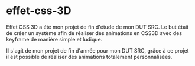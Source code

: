 # effet-css-3D

Effet CSS 3D a été mon projet de fin d'étude de mon DUT SRC. Le but était de créer un système afin de réaliser des animations en CSS3D avec des keyframe de manière simple et ludique.

Il s'agit de mon projet de fin d'année pour mon DUT SRC, grâce à ce projet il est possible de réaliser des animations totalement personnalisées.
